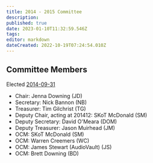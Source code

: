 ```yaml
---
title: 2014 - 2015 Committee
description: 
published: true
date: 2023-01-10T11:32:59.546Z
tags: 
editor: markdown
dateCreated: 2022-10-19T07:24:54.010Z
---
```


## Committee Members

Elected [2014-09-31](/minutes/AGM/2014-09-13)

- Chair: Jenna Downing (JD)
- Secretary: Nick Bannon (NB)
- Treasurer: Tim Gilchrist (TG)
- Deputy Chair, acting at 201412: SKoT McDonald (SM)
- Deputy Secretary: David O'Meara (DOM)
- Deputy Treasurer: Jason Muirhead (JM)
- OCM: SKoT McDonald (SM)
- OCM: Warren Creemers (WC)
- OCM: James Stewart (AudioVault) (JS)
- OCM: Brett Downing (BD)
